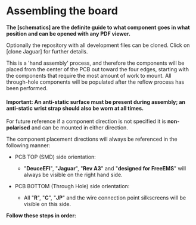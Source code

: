 # Assembling the board #

**The [schematics] are the definite guide to what component goes in what position and can be opened with any PDF viewer.**

Optionally the repository with all development files can be cloned. Click on [clone Jaguar] for further details.

This is a 'hand assembly' process, and therefore the components will be placed from the center of the PCB out toward the four edges, starting with the components that require the most amount of work to mount.
All through-hole components will be populated after the reflow process has been performed. 

#### Important: An anti-static surface must be present during assembly; an anti-static wrist strap should also be worn at all times.

For future reference if a component direction is not specified it is **non-polarised** and can be mounted in either direction.

The component placement directions will always be referenced in the following manner:

- PCB TOP (SMD) side orientation: 
	- "**DeuceEFI**", "**Jaguar**", "**Rev A3**" and "**designed for FreeEMS**" will always be visible on the right hand side.

- PCB BOTTOM (Through Hole) side orientation:
	- All "**R**", "**C**", "**JP**" and the wire connection point silkscreens will be visible on this side. 


**Follow these steps in order:**
